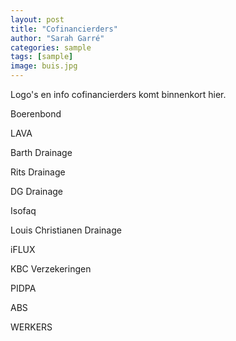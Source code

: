 ```yaml
---
layout: post
title: "Cofinancierders"
author: "Sarah Garré"
categories: sample
tags: [sample]
image: buis.jpg
---
```


Logo's en info cofinancierders komt binnenkort hier.

Boerenbond

LAVA

Barth Drainage

Rits Drainage

DG Drainage

Isofaq

Louis Christianen Drainage

iFLUX

KBC Verzekeringen

PIDPA

ABS

WERKERS
